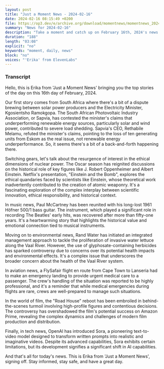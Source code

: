 ```yaml
---
layout: post
title: "Just a Moment News - 2024-02-16"
date: 2024-02-16 08:15:49 +0200
file: https://op3.dev/e/archive.org/download/momentnews/momentnews_2024-02-16.mp3
summary: "News for 2024-02-16"
description: "Take a moment and catch up on February 16th, 2024's news."
duration: "188"
length: "03:08"
explicit: "no"
keywords: "moment, daily, news"
block: "no"
voices: "'Erika' from ElevenLabs"
---
```


### Transcript

Hello, this is Erika from 'Just a Moment News' bringing you the top stories of the day on this 16th day of February, 2024.

Our first story comes from South Africa where there's a bit of a dispute brewing between solar power producers and the Electricity Minister, Kgosientsho Ramokgopa. The South African Photovoltaic Industry Association, or Sapvia, has contested the minister's claims that underperforming renewable energy sources, particularly solar and wind power, contributed to severe load shedding. Sapvia's CEO, Rethabile Melamu, refuted the minister's claims, pointing to the loss of ten generating units from Eskom as the real issue, not renewable energy underperformance. So, it seems there's a bit of a back-and-forth happening there.

Switching gears, let's talk about the resurgence of interest in the ethical dimensions of nuclear power. The Oscar season has reignited discussions on the historical role of key figures like J. Robert Oppenheimer and Albert Einstein. Netflix's presentation, "Einstein and the Bomb", explores the ethical quandaries faced by scientists like Einstein, whose theoretical work inadvertently contributed to the creation of atomic weaponry. It's a fascinating exploration of the complex interplay between scientific innovation, ethical responsibility, and historical context.

In music news, Paul McCartney has been reunited with his long-lost 1961 Höfner 500/1 bass guitar. The instrument, which played a significant role in recording The Beatles' early hits, was recovered after more than fifty-one years. It's a heartwarming story that highlights the historical value and emotional connection tied to musical instruments.

Moving on to environmental news, Rand Water has initiated an integrated management approach to tackle the proliferation of invasive water lettuce along the Vaal River. However, the use of glyphosate-containing herbicides has sparked controversy due to concerns over its potential health impacts and environmental effects. It's a complex issue that underscores the broader concern about the health of the Vaal River system.

In aviation news, a FlySafair flight en route from Cape Town to Lanseria had to make an emergency landing to provide urgent medical care to a passenger. The crew's handling of the situation was reported to be highly professional, and it's a reminder that while medical emergencies during flights are rare, crews are well-prepared to manage such situations.

In the world of film, the "Road House" reboot has been embroiled in behind-the-scenes turmoil involving high-profile figures and contentious decisions. The controversy has overshadowed the film's potential success on Amazon Prime, revealing the complex dynamics and challenges of modern film production and distribution.

Finally, in tech news, OpenAI has introduced Sora, a pioneering text-to-video model designed to transform written prompts into realistic and imaginative videos. Despite its advanced capabilities, Sora exhibits certain limitations, but its development signifies a significant shift in AI capabilities.

And that's all for today's news. This is Erika from 'Just a Moment News', signing off. Stay informed, stay safe, and have a great day.
